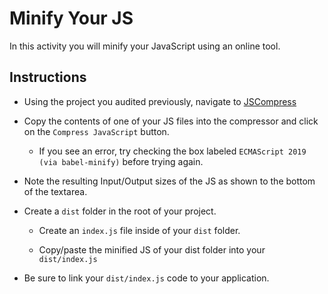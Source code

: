 # Minify Your JS

In this activity you will minify your JavaScript using an online tool.

## Instructions

* Using the project you audited previously, navigate to [JSCompress](https://jscompress.com/)

* Copy the contents of one of your JS files into the compressor and click on the `Compress JavaScript` button.

  * If you see an error, try checking the box labeled `ECMAScript 2019 (via babel-minify)` before trying again.

* Note the resulting Input/Output sizes of the JS as shown to the bottom of the textarea.

* Create a `dist` folder in the root of your project.

  * Create an `index.js` file inside of your `dist` folder.

  * Copy/paste the minified JS of your dist folder into your `dist/index.js`

* Be sure to link your `dist/index.js` code to your application.
